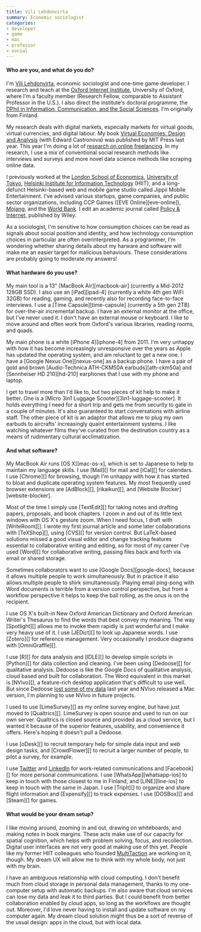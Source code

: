 ```yaml
---
title: Vili Lehdonvirta
summary: Economic sociologist
categories:
- developer
- game
- mac
- professor
- social
---
```


#### Who are you, and what do you do?

I'm [Vili Lehdonvirta](http://vili.lehdonvirta.com/ "Vili's website."), economic sociologist and one-time game developer. I research and teach at the [Oxford Internet Institute](http://www.oii.ox.ac.uk/ "A social Internet academic center."), University of Oxford, where I'm a faculty member (Research Fellow, comparable to Assistant Professor in the U.S.). I also direct the institute's doctoral programme, the [DPhil in Information, Communication, and the Social Sciences](http://www.oii.ox.ac.uk/graduatestudy/dphil/ "A social science doctorate degree."). I'm originally from Finland.

My research deals with digital markets, especially markets for virtual goods, virtual currencies, and digital labour. My book [Virtual Economies: Design and Analysis](http://www.amazon.com/Virtual-Economies-Design-Analysis-Information/dp/0262027259/ "Vili's book.") (with Edward Castronova) was published by MIT Press last year. This year I'm doing a lot of [research on online freelancing](http://cii.oii.ox.ac.uk/major-erc-grant-for-investigating-online-labour-markets-institutions-and-movements/ "Vili's post about his research into online freelancing."). In my research, I use a mix of conventional social research methods like interviews and surveys and more novel data science methods like scraping online data.

I previously worked at the [London School of Economics](http://www.lse.ac.uk/management/home.aspx "The department of economics at the London School of Economics."), [University of Tokyo](http://www.iii.u-tokyo.ac.jp/en/ "The Information Studies school at the University of Tokyo."), [Helsinki Institute for Information Technology](http://www.hiit.fi "The IT research institute at HIIT.") (HIIT), and a long-defunct Helsinki-based web and mobile game studio called Jippii Mobile Entertainment. I've advised various startups, game companies, and public sector organizations, including CCP Games ([EVE Online][eve-online]), [Mojang](https://mojang.com/ "The creators of Minecraft."), and the [World Bank](http://www.worldbank.org/ "The UN's financial institution."). I edit an academic journal called [Policy & Internet](https://en.wikipedia.org/wiki/Policy_%26_Internet "An academic journal."), published by Wiley.

As a sociologist, I'm sensitive to how consumption choices can be read as signals about social position and identity, and how technology consumption choices in particular are often overinterpreted. As a programmer, I'm wondering whether sharing details about my harware and software will make me an easier target for malicious behaviours. These considerations are probably going to moderate my answers!

#### What hardware do you use?

My main tool is a 13" [MacBook Air][macbook-air] (currently a Mid-2012 128GB SSD). I also use an [iPad][ipad-4] (currently a white 4th gen WiFi 32GB) for reading, gaming, and recently also for recording face-to-face interviews. I use a [Time Capsule][time-capsule] (currently a 5th gen 2TB) for over-the-air incremental backup. I have an external monitor at the office, but I've never used it. I don't have an external mouse or keyboard. I like to move around and often work from Oxford's various libraries, reading rooms, and quads.

My main phone is a white [iPhone 4][iphone-4] from 2011. I'm very unhappy with how it has become increasingly unresponsive over the years as Apple has updated the operating system, and am reluctant to get a new one. I have a [Google Nexus One][nexus-one] as a backup phone. I have a pair of gold and brown [Audio-Technica ATH-CKM50A earbuds][ath-ckm50a] and [Sennheiser HD 210][hd-210] earphones that I use with my phone and laptop.

I get to travel more than I'd like to, but two pieces of kit help to make it better. One is a [Micro 3in1 Luggage Scooter][3in1-luggage-scooter]. It holds everything I need for a short trip and gets me from security to gate in a couple of minutes. It's also guaranteed to start conversations with airline staff. The other piece of kit is an adaptor that allows me to plug my own earbuds to aircrafts' increasingly quaint entertainment systems. I like watching whatever films they've curated from the destination country as a means of rudimentary cultural acclimatization.

#### And what software?

My MacBook Air runs [OS X][mac-os-x], which is set to Japanese to help to maintain my language skills. I use [Mail][] for mail and [iCal][] for calendars. I use [Chrome][] for browsing, though I'm unhappy with how it has started to bloat and duplicate operating system features. My most frequently used browser extensions are [AdBlock][], [rikaikun][], and [Website Blocker][website-blocker].

Most of the time I simply use [TextEdit][] for taking notes and drafting papers, proposals, and book chapters. I zoom in and out of its little text windows with OS X's gesture zoom. When I need focus, I draft with [WriteRoom][]. I wrote my first journal article and some later collaborations with [TeXShop][], using [CVS][] for version control. But LaTeX-based solutions missed a good visual editor and change tracking features essential to collaborative writing and editing, so for most of my career I've used [Word][] for collaborative writing, passing files back and forth via email or shared storage.

Sometimes collaborators want to use [Google Docs][google-docs], because it allows multiple people to work simultaneously. But in practice it also allows multiple people to shirk simultaneously. Playing email ping-pong with Word documents is terrible from a version control perspective, but from a workflow perspective it helps to keep the ball rolling, as the onus is on the recipient.

I use OS X's built-in New Oxford American Dictionary and Oxford American Writer's Thesaurus to find the words that best convey my meaning. The way [Spotlight][] allows me to invoke them rapidly is just wonderful and I make very heavy use of it. I use [JEDict][] to look up Japanese words. I use [Zotero][] for reference management. Very occasionally I produce diagrams with [OmniGraffle][].

I use [R][] for data analysis and [IDLE][] to develop simple scripts in [Python][] for data collection and cleaning. I've been using [Dedoose][] for qualitative analysis. Dedoose is like the Google Docs of qualitative analysis, cloud based and built for collaboration. The Word equivalent in this market is [NVivo][], a feature-rich desktop application that's difficult to use well. But since Dedoose [lost some of my data](http://blog.dedoose.com/2014/05/dedooses-black-eye-crash-and-recovery-efforts/ "A Dedoose post about data loss.") last year and NVivo released a Mac version, I'm planning to use NVivo in future projects.

I used to use [LimeSurvey][] as my online survey engine, but have just moved to [Qualtrics][]. LimeSurvey is open source and used to run on our own server. Qualtrics is closed source and provided as a cloud service, but I wanted it because of the superior features, usability, and convenience it offers. Here's hoping it doesn't pull a Dedoose.

I use [oDesk][] to recruit temporary help for simple data input and web design tasks, and [CrowdFlower][] to recruit a larger number of people, to pilot a survey, for example.

I use [Twitter](https://twitter.com/ViliLe "Vili's Twitter account.") and [LinkedIn](https://www.linkedin.com/in/vililehdonvirta "Vili's LinkedIn account.") for work-related communications and [Facebook][] for more personal communications. I use [WhatsApp][whatsapp-ios] to keep in touch with those closest to me in Finland, and [LINE][line-ios] to keep in touch with the same in Japan. I use [TripIt][] to organize and share flight information and [Expensify][] to track expenses. I use [DOSBox][] and [Steam][] for games.

#### What would be your dream setup?

I like moving around, zooming in and out, drawing on whiteboards, and making notes in book margins. These acts make use of our capacity for spatial cognition, which helps with problem solving, focus, and recollection. Digital user interfaces are not very good at making use of this yet. People like my former HIIT colleagues who founded [MultiTaction](http://www.multitaction.com "A developer of interactive displays.") are working on it, though. My dream UX will allow me to think with my whole body, not just with my brain.

I have an ambiguous relationship with cloud computing. I don't benefit much from cloud storage in personal data management, thanks to my one-computer setup with automatic backups. I'm also aware that cloud services can lose my data and leak it to third parties. But I could benefit from better collaboration enabled by cloud apps, so long as the workflows are thought out. Moreover, I'd love never having to install and update software on my computer again. My dream cloud solution might thus be a sort of reverse of the usual design: apps in the cloud, but with local data.
